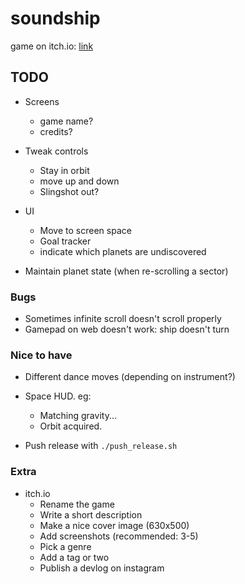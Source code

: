 # soundship

game on itch.io: [link](https://thewarlock.itch.io/soundship)

## TODO

- Screens
  - game name?
  - credits?

- Tweak controls
  - Stay in orbit
  - move up and down
  - Slingshot out?

- UI
  - Move to screen space
  - Goal tracker
  - indicate which planets are undiscovered

- Maintain planet state (when re-scrolling a sector)

### Bugs

- Sometimes infinite scroll doesn't scroll properly
- Gamepad on web doesn't work: ship doesn't turn

### Nice to have

- Different dance moves (depending on instrument?)
- Space HUD. eg:
  - Matching gravity...
  - Orbit acquired.

- Push release with `./push_release.sh`

### Extra

- itch.io
  - Rename the game
  - Write a short description
  - Make a nice cover image (630x500)
  - Add screenshots (recommended: 3-5)
  - Pick a genre
  - Add a tag or two
  - Publish a devlog on instagram
